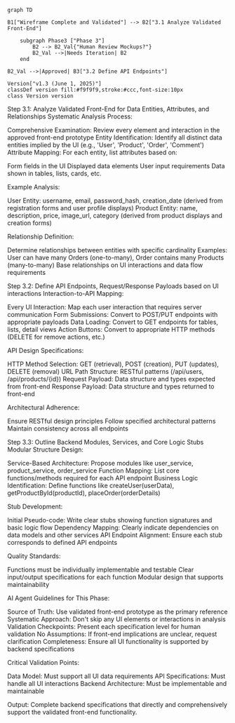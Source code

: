 
```mermaid
graph TD
    
B1["Wireframe Complete and Validated"] --> B2["3.1 Analyze Validated Front-End"]

    subgraph Phase3 ["Phase 3"]              
        B2 --> B2_Val{"Human Review Mockups?"}
        B2_Val -->|Needs Iteration| B2        
    end

B2_Val -->|Approved| B3["3.2 Define API Endpoints"]

Version["v1.3 (June 1, 2025)"]    
classDef version fill:#f9f9f9,stroke:#ccc,font-size:10px
class Version version

```

Step 3.1: Analyze Validated Front-End for Data Entities, Attributes, and Relationships
Systematic Analysis Process:

Comprehensive Examination: Review every element and interaction in the approved front-end prototype
Entity Identification: Identify all distinct data entities implied by the UI (e.g., 'User', 'Product', 'Order', 'Comment')
Attribute Mapping: For each entity, list attributes based on:

Form fields in the UI
Displayed data elements
User input requirements
Data shown in tables, lists, cards, etc.



Example Analysis:

User Entity: username, email, password_hash, creation_date (derived from registration forms and user profile displays)
Product Entity: name, description, price, image_url, category (derived from product displays and creation forms)

Relationship Definition:

Determine relationships between entities with specific cardinality
Examples: User can have many Orders (one-to-many), Order contains many Products (many-to-many)
Base relationships on UI interactions and data flow requirements

Step 3.2: Define API Endpoints, Request/Response Payloads based on UI interactions
Interaction-to-API Mapping:

Every UI Interaction: Map each user interaction that requires server communication
Form Submissions: Convert to POST/PUT endpoints with appropriate payloads
Data Loading: Convert to GET endpoints for tables, lists, detail views
Action Buttons: Convert to appropriate HTTP methods (DELETE for remove actions, etc.)

API Design Specifications:

HTTP Method Selection: GET (retrieval), POST (creation), PUT (updates), DELETE (removal)
URL Path Structure: RESTful patterns (/api/users, /api/products/{id})
Request Payload: Data structure and types expected from front-end
Response Payload: Data structure and types returned to front-end

Architectural Adherence:

Ensure RESTful design principles
Follow specified architectural patterns
Maintain consistency across all endpoints

Step 3.3: Outline Backend Modules, Services, and Core Logic Stubs
Modular Structure Design:

Service-Based Architecture: Propose modules like user_service, product_service, order_service
Function Mapping: List core functions/methods required for each API endpoint
Business Logic Identification: Define functions like createUser(userData), getProductById(productId), placeOrder(orderDetails)

Stub Development:

Initial Pseudo-code: Write clear stubs showing function signatures and basic logic flow
Dependency Mapping: Clearly indicate dependencies on data models and other services
API Endpoint Alignment: Ensure each stub corresponds to defined API endpoints

Quality Standards:

Functions must be individually implementable and testable
Clear input/output specifications for each function
Modular design that supports maintainability

AI Agent Guidelines for This Phase:

Source of Truth: Use validated front-end prototype as the primary reference
Systematic Approach: Don't skip any UI elements or interactions in analysis
Validation Checkpoints: Present each specification level for human validation
No Assumptions: If front-end implications are unclear, request clarification
Completeness: Ensure all UI functionality is supported by backend specifications

Critical Validation Points:

Data Model: Must support all UI data requirements
API Specifications: Must handle all UI interactions
Backend Architecture: Must be implementable and maintainable

Output: Complete backend specifications that directly and comprehensively support the validated front-end functionality.
